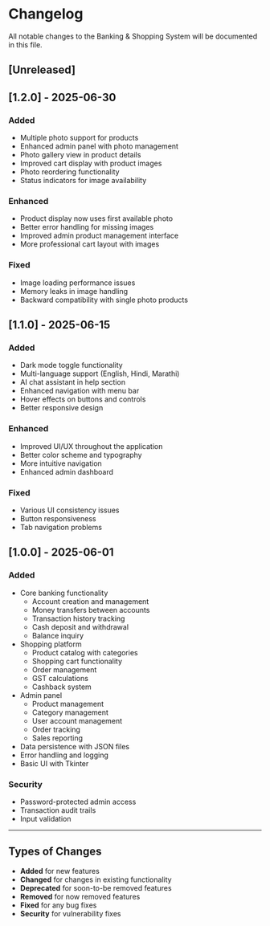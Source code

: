 # Changelog

All notable changes to the Banking & Shopping System will be documented in this file.

## [Unreleased]

## [1.2.0] - 2025-06-30

### Added
- Multiple photo support for products
- Enhanced admin panel with photo management
- Photo gallery view in product details
- Improved cart display with product images
- Photo reordering functionality
- Status indicators for image availability

### Enhanced
- Product display now uses first available photo
- Better error handling for missing images
- Improved admin product management interface
- More professional cart layout with images

### Fixed
- Image loading performance issues
- Memory leaks in image handling
- Backward compatibility with single photo products

## [1.1.0] - 2025-06-15

### Added
- Dark mode toggle functionality
- Multi-language support (English, Hindi, Marathi)
- AI chat assistant in help section
- Enhanced navigation with menu bar
- Hover effects on buttons and controls
- Better responsive design

### Enhanced
- Improved UI/UX throughout the application
- Better color scheme and typography
- More intuitive navigation
- Enhanced admin dashboard

### Fixed
- Various UI consistency issues
- Button responsiveness
- Tab navigation problems

## [1.0.0] - 2025-06-01

### Added
- Core banking functionality
  - Account creation and management
  - Money transfers between accounts
  - Transaction history tracking
  - Cash deposit and withdrawal
  - Balance inquiry
- Shopping platform
  - Product catalog with categories
  - Shopping cart functionality
  - Order management
  - GST calculations
  - Cashback system
- Admin panel
  - Product management
  - Category management
  - User account management
  - Order tracking
  - Sales reporting
- Data persistence with JSON files
- Error handling and logging
- Basic UI with Tkinter

### Security
- Password-protected admin access
- Transaction audit trails
- Input validation

---

## Types of Changes
- **Added** for new features
- **Changed** for changes in existing functionality
- **Deprecated** for soon-to-be removed features
- **Removed** for now removed features
- **Fixed** for any bug fixes
- **Security** for vulnerability fixes
